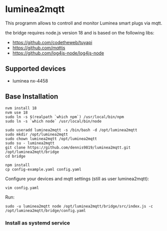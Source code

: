 # luminea2mqtt
This programm allows to controll and monitor Luminea smart plugs via mqtt.

the bridge requires node.js version 18 and is based on the following libs:
* https://github.com/codetheweb/tuyapi
* https://github.com/mqttjs
* https://github.com/log4js-node/log4js-node

## Supported devices
* luminea nx-4458

## Base Installation
```
nvm install 18
nvm use 18
sudo ln -s $(realpath `which npm`) /usr/local/bin/npm
sudo ln -s `which node` /usr/local/bin/node

sudo useradd luminea2mqtt -s /bin/bash -d /opt/luminea2mqtt
sudo mkdir /opt/luminea2mqtt
sudo chown luminea2mqtt /opt/luminea2mqtt
sudo su - luminea2mqtt
git clone https://github.com/dennis9819/luminea2mqtt.git /opt/luminea2mqtt/bridge
cd bridge

npm install
cp config-example.yaml config.yaml
```
Configure your devices and mqtt settings (still as user luminea2mqtt):
```
vim config.yaml
```
Run:
```
sudo -u luminea2mqtt node /opt/luminea2mqtt/bridge/src/index.js -c /opt/luminea2mqtt/bridge/config.yaml
```
### Install as systemd service
```

```